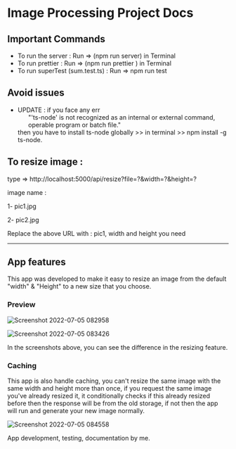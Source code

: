 # Image Processing Project Docs


## Important Commands

* To run the server :
Run => (npm run server) in Terminal
* To run prettier :
Run =>  (npm run prettier ) in Terminal
* To run superTest (sum.test.ts) :
Run => npm run test



## Avoid issues

* UPDATE
 : if you face any err <ul>"'ts-node' is not recognized as an internal or external command, operable program or batch file."</ul>
  then you have to install ts-node globally >> in terminal >> npm install -g ts-node.


## To resize image :

type => http://localhost:5000/api/resize?file=?&width=?&height=?

image name :

1- pic1.jpg

2- pic2.jpg

Replace the above URL with :
pic1,
width and height you need

_____________________________

## App features

This app was developed to make it easy to resize an image from the default "width" & "Height" to a new size that you choose.

### Preview


![Screenshot 2022-07-05 082958](https://user-images.githubusercontent.com/59052288/177264329-cdba4431-aeb4-450b-bc77-ff14689a20b4.jpg)

![Screenshot 2022-07-05 083426](https://user-images.githubusercontent.com/59052288/177264831-ba3301c3-ac9e-44f7-9674-f28d54014554.jpg)

In the screenshots above, you can see the difference in the resizing feature.

### Caching

This app is also handle caching, you can't resize the same image with the same width and height more than once, if you request the same image you've already resized it, it conditionally checks if this already resized before then the response will be from the old storage, if not then the app will run and generate your new image normally.


![Screenshot 2022-07-05 084558](https://user-images.githubusercontent.com/59052288/177266369-c6813d86-424c-456a-9ddf-77220e39c5a4.png)


App development, testing, documentation by me.
